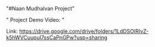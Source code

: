 "#Naan Mudhalvan Project" 


" Project Demo Video: "

Link: https://drive.google.com/drive/folders/1LdDSOIRIvZ-k5hWVCuupuI7ssCaPnGPw?usp=sharing